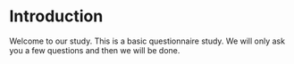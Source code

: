 # Introduction

Welcome to our study.
This is a basic questionnaire study. We will only ask you a few questions and then we will be done.